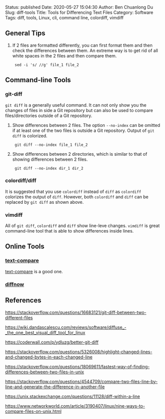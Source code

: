 Status: published
Date: 2020-05-27 15:04:30
Author: Ben Chuanlong Du
Slug: diff-tools
Title: Tools for Differencing Text Files
Category: Software
Tags: diff, tools, Linux, cli, command line, colordiff, vimdiff


## General Tips

1. If 2 files are formatted differently,
  you can first format them and then check the differences between them.
  An extreme way is to get rid of all white spaces in the 2 files and then compare them.

        sed -i 's/ //g' file_1 file_2

## Command-line Tools

### git-diff

`git diff` is a generally useful command. 
It can not only show you the changes of files in side a Git repository
but can also be used to compare files/directories outside of a Git repository.

1. Show differences between 2 files.
    The option `--no-index` can be omitted if at least one of the two files is outside a Git repository.
    Output of `git diff` is colorized.

        git diff --no-index file_1 file_2

2. Show differences between 2 directories,
    which is similar to that of showing differences between 2 files.

        git diff --no-index dir_1 dir_2

### colordiff/diff

It is suggested that you use `colordiff` instead of `diff`
as `colordiff` colorizes the output of `diff`.
However, 
both `colordiff` and `diff` can be replaced by `git diff` as shown above.


### vimdiff

All of `git diff`, `colordiff` and `diff` show line-leve changes. 
`vimdiff` is great command-line tool that is able to show differences inside lines.

## Online Tools

### [text-compare](https://text-compare.com/)
[text-compare](https://text-compare.com/)
is a good one.


### [diffnow](https://www.diffnow.com/)


## References

https://stackoverflow.com/questions/16683121/git-diff-between-two-different-files

https://wiki.dandascalescu.com/reviews/software/diffuse_-_the_one_best_visual_diff_tool_for_linux


https://coderwall.com/p/ydluzg/better-git-diff

https://stackoverflow.com/questions/5326008/highlight-changed-lines-and-changed-bytes-in-each-changed-line


https://stackoverflow.com/questions/18069611/fastest-way-of-finding-differences-between-two-files-in-unix

https://stackoverflow.com/questions/4544709/compare-two-files-line-by-line-and-generate-the-difference-in-another-file


https://unix.stackexchange.com/questions/11128/diff-within-a-line

https://www.networkworld.com/article/3190407/linux/nine-ways-to-compare-files-on-unix.html

